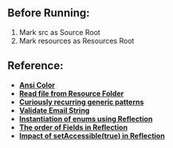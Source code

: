 Before Running:
-------------
1. Mark src as Source Root
2. Mark resources as Resources Root

Reference:
-------------
* __[Ansi Color](https://stackoverflow.com/questions/5762491/how-to-print-color-in-console-using-system-out-println)__
* __[Read file from Resource Folder](https://stackoverflow.com/questions/15749192/how-do-i-load-a-file-from-resource-folder)__
* __[Curiously recurring generic patterns](https://stackoverflow.com/questions/17164375/subclassing-a-java-builder-class/)__
* __[Validate Email String](https://www.geeksforgeeks.org/check-email-address-valid-not-java/)__
* __[Instantiation of enums using Reflection](https://stackoverflow.com/questions/3735927/java-instantiating-an-enum-using-reflection)__
* __[The order of Fields in Reflection](https://stackoverflow.com/questions/1097807/java-reflection-is-the-order-of-class-fields-and-methods-standardized)__
* __[Impact of setAccessible(true) in Reflection](https://stackoverflow.com/questions/10638826/java-reflection-impact-of-setaccessibletrue)__